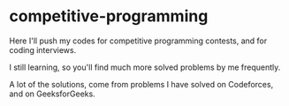 # competitive-programming
Here I'll push my codes for competitive programming contests, and for coding interviews.

I still learning, so you'll find much more solved problems by me frequently.

A lot of the solutions, come from problems I have solved on Codeforces, and on GeeksforGeeks.
